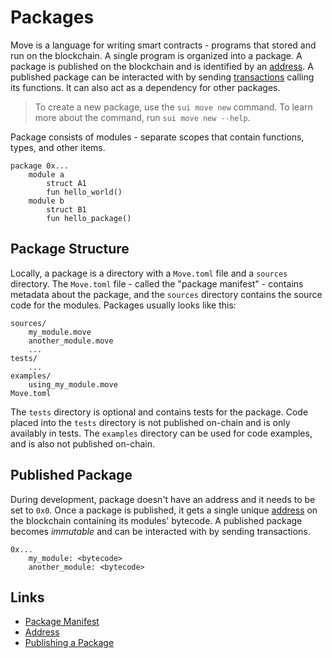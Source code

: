 # Packages

<!--

    - packages and how they're stored
        - overview of packages and their contents (use a diagram)
        - how a package is created, and what it consists of
        - what is the package manifest
        - describe how "name" field is used
        - mention the "edition" field
        - what are the folders in a package and what are they for
        - how packages are imported (give Sui as an example)
        - what are addresses, and how they identify packages
        - how packages are published
        - leave a note that packages are also *upgradable*

-->

Move is a language for writing smart contracts - programs that stored and run on the blockchain. A single program is organized into a package. A package is published on the blockchain and is identified by an [address](./address.md). A published package can be interacted with by sending [transactions](./what-is-a-transaction.md) calling its functions. It can also act as a dependency for other packages.

> To create a new package, use the `sui move new` command.
> To learn more about the command, run `sui move new --help`.

Package consists of modules - separate scopes that contain functions, types, and other items.

```
package 0x...
    module a
        struct A1
        fun hello_world()
    module b
        struct B1
        fun hello_package()
```

## Package Structure

Locally, a package is a directory with a `Move.toml` file and a `sources` directory. The `Move.toml` file - called the "package manifest" - contains metadata about the package, and the `sources` directory contains the source code for the modules. Packages usually looks like this:

```
sources/
    my_module.move
    another_module.move
    ...
tests/
    ...
examples/
    using_my_module.move
Move.toml
```

The `tests` directory is optional and contains tests for the package. Code placed into the `tests` directory is not published on-chain and is only availably in tests. The `examples` directory can be used for code examples, and is also not published on-chain.

## Published Package

During development, package doesn't have an address and it needs to be set to `0x0`. Once a package is published, it gets a single unique [address](./address.md) on the blockchain containing its modules' bytecode. A published package becomes *immutable* and can be interacted with by sending transactions.

```
0x...
    my_module: <bytecode>
    another_module: <bytecode>
```

## Links

- [Package Manifest](./package-manifest.md)
- [Address](./address.md)
- [Publishing a Package](./../hello-sui/build-and-publish.md)
